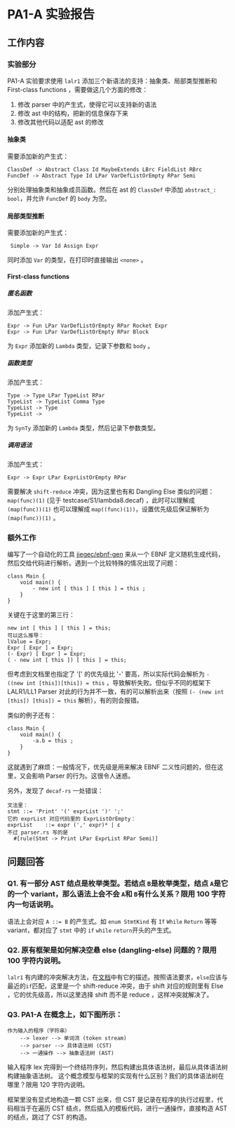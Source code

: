 # PA1-A 实验报告

## 工作内容

### 实验部分

PA1-A 实验要求使用 `lalr1` 添加三个新语法的支持：抽象类、局部类型推断和 First-class functions ，需要做这几个方面的修改：

1. 修改 parser 中的产生式，使得它可以支持新的语法
2. 修改 ast 中的结构，把新的信息保存下来
3. 修改其他代码以适配 ast 的修改

#### 抽象类

需要添加新的产生式：

```
ClassDef -> Abstract Class Id MaybeExtends LBrc FieldList RBrc
FuncDef -> Abstract Type Id LPar VarDefListOrEmpty RPar Semi
```

分别处理抽象类和抽象成员函数。然后在 ast 的 `ClassDef` 中添加 `abstract_: bool`，并允许 `FuncDef` 的 `body` 为空。

#### 局部类型推断

需要添加新的产生式：

```
 Simple -> Var Id Assign Expr
```

同时添加 `Var` 的类型，在打印时直接输出 `<none>` 。

#### First-class functions

##### 匿名函数

添加产生式：

```
Expr -> Fun LPar VarDefListOrEmpty RPar Rocket Expr
Expr -> Fun LPar VarDefListOrEmpty RPar Block
```

为 `Expr` 添加新的 `Lambda` 类型，记录下参数和 `body` 。

##### 函数类型

添加产生式：

```
Type -> Type LPar TypeList RPar
TypeList -> TypeList Comma Type
TypeList -> Type
TypeList -> 
```

为 `SynTy` 添加新的 `Lambda` 类型，然后记录下参数类型。

##### 调用语法

添加产生式：

```
Expr -> Expr LPar ExprListOrEmpty RPar
```

需要解决 `shift-reduce` 冲突，因为这里也有和 Dangling Else 类似的问题：`map(func)(1)` (见于 testcase/S1/lambda8.decaf) ，此时可以理解成 `(map(func))(1)` 也可以理解成 `map((func)(1))`，设置优先级后保证解析为 `(map(func))(1)` 。

### 额外工作

编写了一个自动化的工具 [jiegec/ebnf-gen](https://github.com/jiegec/ebnf-gen) 来从一个 EBNF 定义随机生成代码，然后交给代码进行解析。遇到一个比较特殊的情况出现了问题：

```
class Main {
    void main() {
        - new int [ this ] [ this ] = this ;
    }
}
```

关键在于这里的第三行：

```
new int [ this ] [ this ] = this;
可以这么推导： 
lValue = Expr;
Expr [ Expr ] = Expr;
(- Expr) [ Expr ] = Expr;
( - new int [ this ]) [ this ] = this;
```

但考虑到文档里也指定了 '[' 的优先级比 '-' 要高，所以实际代码会解析为 `- ((new int [this])[this]) = this` ，导致解析失败。但似乎不同的框架下 LALR1/LL1 Parser 对此的行为并不一致，有的可以解析出来（按照 `(- (new int [this]) [this]) = this` 解析），有的则会报错。

类似的例子还有：

```
class Main {
    void main() {
        -a.b = this ;
    }
}
```

这就遇到了麻烦：一般情况下，优先级是用来解决 EBNF 二义性问题的，但在这里，又会影响 Parser 的行为。这很令人迷惑。 

另外，发现了 `decaf-rs` 一处错误：

```
文法里：
stmt ::= 'Print' '(' exprList ')' ';'
它的 exprList 对应代码里的 ExprListOrEmpty：
exprList    ::= expr (',' expr)* | ε
不过 parser.rs 写的是 
  #[rule(Stmt -> Print LPar ExprList RPar Semi)]
```



## 问题回答

### Q1. 有一部分 AST 结点是枚举类型。若结点 `B`是枚举类型，结点 `A`是它的一个 variant，那么语法上会不会 `A`和 `B`有什么关系？限用 100 字符内一句话说明。

语法上会对应 `A ::= B` 的产生式。如 `enum StmtKind` 有 `If` `While` `Return` 等等 variant，都对应了 `stmt` 中的 `if` `while` `return`开头的产生式。

### Q2. 原有框架是如何解决空悬 else (dangling-else) 问题的？限用 100 字符内说明。

`lalr1` 有内建的冲突解决方法，在[文档](https://decaf-lang.gitbook.io/decaf-book/rust-kuang-jia-fen-jie-duan-zhi-dao/pa1a-yu-fa-fen-xi-qi-de-zi-dong-gou-zao/lalr1-shi-yong-zhi-dao/jie-jue-chong-tu)中有它的描述。按照语法要求，`else`应该与最近的`if`匹配，这里是一个 shift-reduce 冲突，由于 shift 对应的规则里有 Else ，它的优先级高，所以这里选择 shift 而不是 reduce ，这样冲突就解决了。

### Q3. PA1-A 在概念上，如下图所示：

```
作为输入的程序（字符串）
    --> lexer --> 单词流 (token stream)
    --> parser --> 具体语法树 (CST)
    --> 一通操作 --> 抽象语法树 (AST)
```

输入程序 lex 完得到一个终结符序列，然后构建出具体语法树，最后从具体语法树构建抽象语法树。 这个概念模型与框架的实现有什么区别？我们的具体语法树在哪里？限用 120 字符内说明。

框架里没有显式地构造一颗 CST 出来，但 CST 是记录在程序的执行过程里，代码相当于在遍历 CST 结点，然后插入的模板代码，进行一通操作，直接构造 AST 的结点，跳过了 CST 的构造。